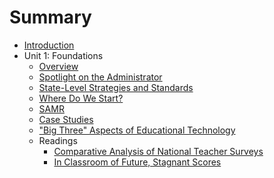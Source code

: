 # Summary

* [Introduction](README.md)
* Unit 1: Foundations
   * [Overview](unit_01/01_overview.md)
   * [Spotlight on the Administrator](unit_01/02_administrator.md)
   * [State-Level Strategies and Standards](unit_01/03_state.md)
   * [Where Do We Start?](unit_01/04_where_start.md)
   * [SAMR](unit_01/05_samr.md)
   * [Case Studies](unit_01/06_case_studies.md)
   * ["Big Three" Aspects of Educational Technology](unit_01/07_big_three.md)
   * Readings
      * [Comparative Analysis of National Teacher Surveys](unit_01/08_reading_teacher_surveys.md)
      * [In Classroom of Future, Stagnant Scores](unit_01/09_reading_stagnant_scores.md)


